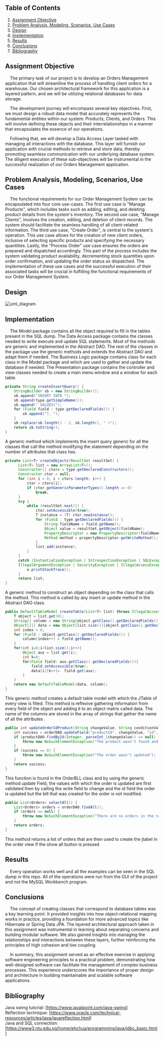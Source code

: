 

## Table of Contents


1. [Assignment Objective](#assignment-objective) 
2. [Problem Analysis, Modeling, Scenarios, Use Cases](#problem-analysis-modeling-scenarios-use-cases) 
3. [Design](#design) 
4. [Implementation](#implementation) 
5. [Results](#results) 
6. [Conclusions](#conclusions) 
7. [Bibliography](#bibliography)

## Assignment Objective

&nbsp;&nbsp;&nbsp;&nbsp;The primary task of our project is to develop an Orders Management application that will streamline the process of handling client orders for a warehouse. Our chosen architectural framework for this application is a layered pattern, and we will be utilizing relational databases for data storage.

&nbsp;&nbsp;&nbsp;&nbsp;The development journey will encompass several key objectives. First, we must design a robust data model that accurately represents the fundamental entities within our system: Products, Clients, and Orders. This will involve defining these objects and their interrelationships in a manner that encapsulates the essence of our operations.

&nbsp;&nbsp;&nbsp;&nbsp;Following that, we will develop a Data Access Layer tasked with managing all interactions with the database. This layer will furnish our application with crucial methods to retrieve and store data, thereby promoting seamless communication with our underlying database system. The diligent execution of these sub-objectives will be instrumental in the successful realization of our Orders Management application.

## Problem Analysis, Modeling, Scenarios, Use Cases

&nbsp;&nbsp;&nbsp;&nbsp;The functional requirements for our Order Management System can be encapsulated into four core use-cases. The first use case is "Manage Products", which includes tasks such as adding, editing, and deleting product details from the system's inventory. The second use case, "Manage Clients", involves the creation, editing, and deletion of client records. The system should facilitate the seamless handling of all client-related information. The third use case, "Create Order", is central to the system's operation. This use case allows for the creation of new client orders, inclusive of selecting specific products and specifying the necessary quantities. Lastly, the "Process Order" use case ensures the orders are prepared and dispatched accordingly. This part of the process includes the system validating product availability, decrementing stock quantities upon order confirmation, and updating the order status as dispatched. The implementation of these use cases and the successful execution of their associated tasks will be crucial in fulfilling the functional requirements of our Order Management System.

## Design

![uml_diagram](https://github.com/vladvadean/Orders-Management-Database-App/assets/126804850/ce412099-0f5d-4c69-b1f9-c149bc6e0bdf)



## Implementation

&nbsp;&nbsp;&nbsp;&nbsp;The Model package contains all the object required to fill in the tables present in the SQL dump. The Data Access package contains the classes needed to write execute and update SQL statements. Most of the methods are generic and implemented in the Abstract DAO. The rest of the classes in the package use the generic methods and extends the Abstract DAO and adapt them if needed. The Business Logic package contains class for each class in the Model package and which are used to gather and update the database if needed. The Presentation package contains the controller and view classes needed to create a main menu window and a window for each table.
```java
private String createInsertQuery() {  
	StringBuilder sb = new StringBuilder();  
	sb.append("INSERT INTO ");  
	sb.append(type.getSimpleName());  
	sb.append(" VALUES(");  
	for (Field field : type.getDeclaredFields()) {  
		sb.append("?, ");  
	}  
	sb.replace(sb.length() - 2, sb.length(), " )");  
	return sb.toString();  
}
```

A generic method which implements the insert query generic for all the classes that call the method modifying the statement depending on the number of attributes that class has.
```java
private List<T> createObjects(ResultSet resultSet) {  
	  List<T> list = new ArrayList<T>(); 
	  Constructor[] ctors = type.getDeclaredConstructors(); 
	  Constructor ctor = null;  
	  for (int i = 0; i < ctors.length; i++) {  
		  ctor = ctors[i];  
		  if (ctor.getGenericParameterTypes().length == 0) 
			  break; 
	  } 
	  try { 
		  while (resultSet.next()) {  
			  ctor.setAccessible(true); 
			  T instance = (T) ctor.newInstance();  
			  for (Field : type.getDeclaredFields()) {  
				  String fieldName = field.getName(); 
				  Object value = resultSet.getObject(fieldName); 
				  PropertyDescriptor = new PropertyDescriptor(fieldName, type); 
				  Method method = propertyDescriptor.getWriteMethod(); method.invoke(instance, value); 
			  }  
			  list.add(instance); 
		  }  
	  } 
	  catch (InstantiationException | IntrospectionException | SQLException | InvocationTargetException |  
	  IllegalArgumentException | SecurityException | IllegalAccessException e) {  
		  e.printStackTrace(); 
	  } 
	  return list; 
}
```
A generic method to construct an object depending on the class that calls the method. This method is called by any insert or update method in the Abstract DAO class.
```java
public DefaultTableModel createTable(List<T> list) throws IllegalAccessException { 
	T object = list.get(0); 
	String[] column = new String[object.getClass().getDeclaredFields().length];
	Object[][] data = new Object[list.size()][object.getClass().getDeclaredFields().length];  
	int index = 0;  
	for (Field : object.getClass().getDeclaredFields()) {  
		column[index++] = field.getName(); 
	} 
	for(int i=0;i<list.size();i++){  
		Object aux = list.get(i);  
	    int k=0;  
		for(Field field: aux.getClass().getDeclaredFields()){  
		    field.setAccessible(true); 
		    data[i][k++]=  field.get(aux); 
		}  
	} 
	return new DefaultTableModel(data, column);
}
```
This generic method creates a default table model with which the JTable of every view is filled. This method is reflexive gathering information from every field of the object and adding it to an object matrix called data. The name of the columns are stored in the array of strings that gather the name of all the attributes .
```java
public int updateOrderIdProduct(String changeValue, String conditionValue) { 
	int success = orderDAO.updateField("productId", changeValue, "id", conditionValue); ProductDAO = new ProductDAO();  
    if (productDAO.findById(Integer._parseInt_(changeValue)) == null) { 
	    throw new NoSuchElementException("The product wasn't found and the order wasn't updated"); 
	} 
	if (success == 0) { 
		throw new NoSuchElementException("The order wasn't updated"); 
	} 
	return success; 
}
```
This function is found in the OrderBLL class and by using the generic method update Field, the values with which the order is updated are first validated then by calling the write field to change and the id field the order is updated but the bill that was created for the order is not modified.
```java
public List<Orders> selectAll() {  
	List<Orders> orders = orderDAO.findAll();  
	if (orders == null) { 
		throw new NoSuchElementException("There are no orders in the table!"); 
	} 
	return orders; 
}
```
This method returns a list of orders that are then used to create the jtabel in the order view if the show all button is pressed

## Results

&nbsp;&nbsp;&nbsp;&nbsp;Every operation works well and all the examples can be seen in the SQL dump in this repo. All of the operations were run from the GUI of the project and not the MySQL Workbench program.

## Conclusions

&nbsp;&nbsp;&nbsp;&nbsp;The concept of creating classes that correspond to database tables was a key learning point. It provided insights into how object-relational mapping works in practice, providing a foundation for more advanced topics like Hibernate or Spring Data JPA. The layered architectural approach taken in this assignment was instrumental in learning about separating concerns and building modular software. We also gained insights into managing the relationships and interactions between these layers, further reinforcing the principles of high cohesion and low coupling.

&nbsp;&nbsp;&nbsp;&nbsp;In summary, this assignment served as an effective exercise in applying software engineering principles to a practical problem, demonstrating how well-designed software can facilitate the management of complex business processes. This experience underscores the importance of proper design and architecture in building maintainable and scalable software applications.

## Bibliography

Java swing tutorial: [https://www.javatpoint.com/java-swing]  
Reflection technique: [https://www.oracle.com/technical-resources/articles/java/javareflection.html]  
Java and SQL connection: [https://www3.ntu.edu.sg/home/ehchua/programming/java/jdbc_basic.html]
